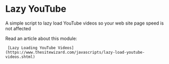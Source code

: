 # Lazy YouTube
 A simple script to lazy load YouTube videos so your web site page speed is not affected


Read an article about this module:        

     [Lazy Loading YouTube Videos](https://www.thesitewizard.com/javascripts/lazy-load-youtube-videos.shtml)
